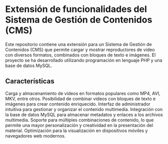 # Extensión de funcionalidades del Sistema de Gestión de Contenidos (CMS)
Este repositorio contiene una extensión para un Sistema de Gestión de Contenidos (CMS) que permite cargar y mostrar reproductores de video con diversos formatos, combinados con bloques de texto e imágenes. El proyecto se ha desarrollado utilizando programación en lenguaje PHP y una base de datos MySQL.

## Características
Carga y almacenamiento de videos en formatos populares como MP4, AVI, MKV, entre otros.
Posibilidad de combinar videos con bloques de texto e imágenes para crear contenido enriquecido.
Interfaz de administrador intuitiva para gestionar y organizar el contenido multimedia.
Integración con la base de datos MySQL para almacenar metadatos y enlaces a los archivos multimedia.
Soporte para múltiples combinaciones de contenido, lo que permite una mayor personalización y creatividad en la presentación del material.
Optimización para la visualización en dispositivos móviles y navegadores web modernos.
